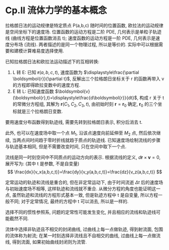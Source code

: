 # Cp.II 流体力学的基本概念

拉格朗日法的运动规律是特定质点 P(a,b,c) 随时间的位置函数, 欧拉法的运动规律是空间坐标下的速度场. 位置函数的运动方程是二阶 PDE, 几何表示是单粒子轨迹线 (曲线方程是位置函数消去 t); 速度函数的运动方程是一阶 PDE, 几何表示是速度分布场 (流线).
两者描述的是同一个物理过程, 所以是等价的. 实际中可以根据需要和建模计算难易度选择使用.

已知拉格朗日法和欧拉法运动描述下的互相转换:
1. L 转 E: 已知 $\boldsymbol{r}(a,b,c,t)$, 速度函数为 $\displaystyle\frac{\partial \boldsymbol{r}}{\partial t}$, 反解出三个拉格朗日坐标关于 r 的函数再带入 v 的方程即得欧拉变数中的速度方程.
2. E 转 L: 已知速度函数 $\boldsymbol{v}(\boldsymbol{r},t)=\displaystyle\frac{d\boldsymbol{r}}{dt}$, 构成 r 关于 t 的常微分方程组, 其解为 $\boldsymbol{r}(C_1,C_2,C_3,t)$, 由初始时刻 $\boldsymbol{r}=\boldsymbol{r}_0$ 确定, $\boldsymbol{r}_0$ 的三个坐标就是三个拉格朗日变数.

要用速度分布函数得到轨迹线, 需要先转到拉格朗日表示, 积分后消去 t.

此外, 也可以在速度场中取一个点 $M_1$, 沿该点速度向前延伸至 $M_2$ 点, 然后依次继续, 当两点间时间趋于零时折线就趋于质点的轨迹线. 已知速度场绘制流线的步骤与轨迹基本相同, 但是不需要改变时间, 只在空间中取下一个点.

流线是同一时刻空间中不同质点的运动方向的表示. 根据流线的定义, $d\boldsymbol{r}\times\boldsymbol{v}=0$, 展开写为: (其中 t 是参数, 不是自变量)
$$
\frac{dx}{v_x(a,b,c,t)}=\frac{dy}{v_y(a,b,c,t)}=\frac{dz}{v_z(a,b,c,t)}
$$

定常运动的轨迹和流线是重合的, 但在非定常运动下, 由于时间流逝 $\Delta t$ 后的速度场与初始速度场不相等, 这样轨迹和流线就不重合.
从微分方程的角度也能证明这一点, 虽然轨迹和流线的方程形式基本一致, 但是轨迹方程中 t 是自变量, 所以方程一般不同; 对于定常情况, 最终的方程中 t 可以消去, 所以是一样的.

选择不同的惯性参照系, 问题的定常性可能发生变化, 并且相应的流线和轨迹线可能截然不同.

流体中选择非轨迹且不相交的封闭曲线, 过曲线上每一点做轨迹, 得到射流面, 包围的流体称为射流; 在某一时刻选择非流线且不自相交的曲线, 过曲线上每一点做流线, 得到流面, 如果初始曲线封闭则为流管.